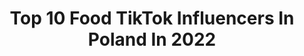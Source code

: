 ---
title: Top 10 Food TikTok Influencers In Poland In 2022
description: >-
  Find top food TikTok influencers in Poland in 2022. Most popular hashtags: #food #dlaciebie #foryou #dc.
platform: TikTok
hits: 80
text_top: Analyze the top-rated TikTok profiles on inBeat.
text_bottom: Our platform holds 80 TikTok influencers like this in Poland for you to connect with.
profiles:
  - username: "lenagryszko"
    fullname: >-
      lenagryszko
    bio: >-
      Life is too short to eat untasty food! All recipes on my IG ❤️
    location: "Poland"
    followers: 170500
    engagement: 1349
    commentsToLikes: 0.007441
    id: ck95vzwkn028m0j78s4pw9o56
    verified: true
    hashtags: "#vlog, #whatieatinaday, #przepis, #perfectmeal"
  - username: "k_rutyna"
    fullname: >-
      Rutyna
    bio: >-
      Hi👋 Follow the life of Rutyna🖤🍸 INSTAGRAM📸: @rutyna.cocktails.music.food
    location: "Poland"
    followers: 23700
    engagement: 602
    commentsToLikes: 0.006865
    id: ckb9jxor9bex20j237tw8lb53
    verified: false
    hashtags: "#truelife, #tiktok, #beer, #blinkeecity"
  - username: "kubachuba"
    fullname: >-
      Kubachuba
    bio: >-
      Food, drink and fun 😄
    location: "Poland"
    followers: 5464
    engagement: 401
    commentsToLikes: 0.014150
    id: ckbl31c5g07op0j23rf0isef0
    verified: false
    hashtags: "#dlaciebie, #foryourpage, #poland, #tiktokcreator"
  - username: "dailysana"
    fullname: >-
      dailysana
    bio: >-
      ✨Stay & support✨ Or Don’t judge✨ and leave 🖖🏻 Nagrywam bo chce i lubię🥰
    location: "Poland"
    followers: 11900
    engagement: 1208
    commentsToLikes: 0.016099
    id: ckbeyn2vzj8ht0j23cnp5623a
    verified: false
    hashtags: "#whatieatinaday, #ed, #fearfood, #whatiate"
  - username: "kuchennykodeks"
    fullname: >-
      Kinga Matusiewicz 🌻
    bio: >-
      👩‍👦mama Frania 💙 kocham jeść 🍫 📸 IG: kuchennykodeks ⬆️
    location: "Poland"
    followers: 136800
    engagement: 1732
    commentsToLikes: 0.014226
    id: ckcekan25tkt50j23ziy07hau
    verified: true
    hashtags: "#dlaciebie, #kochamymamy, #deser, #domowetrendy"
  - username: "freezinka"
    fullname: >-
      freezinka
    bio: >-
      Zina (Wasza Zi) Śmieszki, ciekawostki i trochę depreski Spełniam swoje marzenie
    location: "Poland"
    followers: 59600
    engagement: 1121
    commentsToLikes: 0.015303
    id: ckb0wn236ltlo0j23ufxk0whv
    verified: false
    hashtags: "#przepis, #ciekawostka, #smaczne, #polska"
  - username: "szumczi"
    fullname: >-
      Klaudia
    bio: >-
      📷Insta: triftle
    location: "Poland"
    followers: 7891
    engagement: 801
    commentsToLikes: 0.025316
    id: cka6i8karpqwu0i78kpwkgyc5
    verified: false
    hashtags: "#foru, #couple, #foodlover, #dlaciebie"
  - username: "animeshape"
    fullname: >-
      AnimeShape
    bio: >-
      🐙Anime Edits🐙 🕹Games, Mountain Dew & Doritos🕹 See pictures on my Instagram.
    location: "Poland"
    followers: 27600
    engagement: 644
    commentsToLikes: 0.039936
    id: ck9jv8gz7r72a0j78q132dh21
    verified: false
    hashtags: "#japan, #otaku, #cute, #anime"
  - username: "wiola_wiolka"
    fullname: >-
      Wiola Kamińska
    bio: >-
      I am Wiola . Cheerful crazy, I like to have fun. I embrace and greet everyone ❤️
    location: "Poland"
    followers: 58800
    engagement: 682
    commentsToLikes: 0.031842
    id: ckach20xfxkd30i78wg1dhkmx
    verified: false
    hashtags: "#with, #mmafighter, #satisfying, #kinder"
  - username: "aleksandraodkuchni"
    fullname: >-
      Aleksandra Julia Pra
    bio: >-
      Blogerka kulinarna 💗🍔🍰 Gotuję🍜 Piekę🧁 👉🏻 🔓 20k🥺 mój blog👇🏻
    location: "Poland"
    followers: 19300
    engagement: 661
    commentsToLikes: 0.014929
    id: ckce49thejh4j0j23pe305mvb
    verified: false
    hashtags: "#tiktoktrendy, #cake, #sweet, #dinner"
---